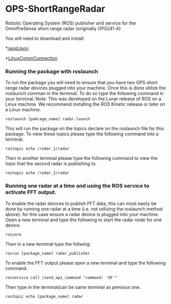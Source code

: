 # OPS-ShortRangeRadar
Robotic Operating System (ROS) publisher and service for the OmniPreSense short range radar (originally OPS241-A)

You will need to download and install:


*[rapidJson]( https://github.com/Tencent/rapidjson)
	
*[LinuxCommConnection](https://github.com/RyanLoringCooper/LinuxCommConnection)

	
### Running the package with roslaunch
To run the package you will need to ensure that you have two OPS short range radar devices plugged into your machine. Once this is done utilize the roslaunch comman in the terminal. To do so type the following command in your terminal. Note: This was developed on the Lunar release of ROS on a Linux machine. We recommend installing the ROS Kinetic release or later on a Linux machine. 
```
roslaunch [pakcage_name] radar.launch
```	
This will run the package on the topics declare on the roslaunch file for this package. To view these topics please type the following command into a terminal.
```	
rostopic echo /radar_1/radar
```	
Then in another terminal please type the following command to view the topic that the second radar is publishing to.
```
rostopic echo /radar_2/radar
```
### Running one radar at a time and using the ROS service to activate FFT output. 		
To enable the radar devices to publish FFT data, this can most easily be done by running one radar at a time (i.e. not utilizing the roslaunch method above). for this case ensure a radar device is plugged into your machine. Open a new terminal and type the following to start the radar node for one device.
```
roscore
```	
Then in a new terminal type the follwing:
```
rosrun [package_name] radar_publisher
```
To enable the FFT output please open a new terminal and type the following command.
```
rosservice call /send_api_command "command: 'OF'"
```	
Then type in the terminal(can be same terminal as previous one.
```
rostopic echo [package_name] radar
```	


	
